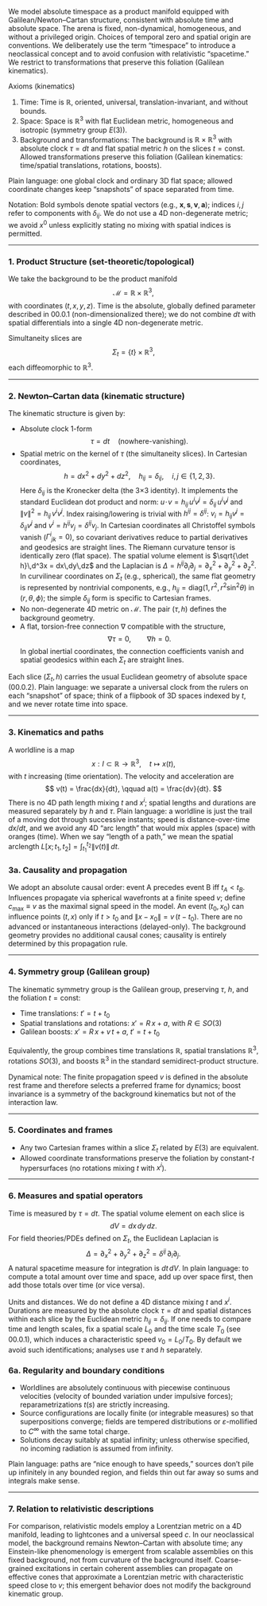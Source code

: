 We model absolute timespace as a product manifold equipped with Galilean/Newton–Cartan structure, consistent with absolute time and absolute space. The arena is fixed, non-dynamical, homogeneous, and without a privileged origin. Choices of temporal zero and spatial origin are conventions. We deliberately use the term “timespace” to introduce a neoclassical concept and to avoid confusion with relativistic “spacetime.” We restrict to transformations that preserve this foliation (Galilean kinematics).

Axioms (kinematics)
1. Time: Time is $\mathbb{R}$, oriented, universal, translation-invariant, and without bounds.
2. Space: Space is $\mathbb{R}^3$ with flat Euclidean metric, homogeneous and isotropic (symmetry group $E(3)$).
3. Background and transformations: The background is $\mathbb{R}\times\mathbb{R}^3$ with absolute clock $\tau=dt$ and flat spatial metric $h$ on the slices $t=\text{const}$. Allowed transformations preserve this foliation (Galilean kinematics: time/spatial translations, rotations, boosts).

Plain language: one global clock and ordinary 3D flat space; allowed coordinate changes keep “snapshots” of space separated from time.

Notation: Bold symbols denote spatial vectors (e.g., $\mathbf{x}, \mathbf{s}, \mathbf{v}, \mathbf{a}$); indices $i,j$ refer to components with $\delta_{ij}$. We do not use a 4D non-degenerate metric; we avoid $x^0$ unless explicitly stating no mixing with spatial indices is permitted.

---

### 1. Product Structure (set-theoretic/topological)
We take the background to be the product manifold
$$
\mathcal{M} = \mathbb{R} \times \mathbb{R}^3,
$$
with coordinates $(t, x, y, z)$. Time is the absolute, globally defined parameter described in 00.0.1 (non-dimensionalized there); we do not combine $dt$ with spatial differentials into a single 4D non-degenerate metric.

Simultaneity slices are
$$
\Sigma_t = \{t\} \times \mathbb{R}^3,
$$
each diffeomorphic to $\mathbb{R}^3$.

---

### 2. Newton–Cartan data (kinematic structure)
The kinematic structure is given by:
- Absolute clock 1-form
$$
\tau = dt \quad (\text{nowhere-vanishing}).
$$
- Spatial metric on the kernel of $\tau$ (the simultaneity slices). In Cartesian coordinates,
$$
h = dx^2 + dy^2 + dz^2, \quad h_{ij} = \delta_{ij}, \quad i,j \in \{1,2,3\}.
$$
Here $\delta_{ij}$ is the Kronecker delta (the 3×3 identity). It implements the standard Euclidean dot product and norm:
$u\!\cdot\!v = h_{ij}\,u^i v^j = \delta_{ij}\,u^i v^j$ and $\|v\|^2 = h_{ij}\,v^i v^j$.
Index raising/lowering is trivial with $h^{ij}=\delta^{ij}$: $v_i=h_{ij}v^j=\delta_{ij}v^j$ and $v^i=h^{ij}v_j=\delta^{ij}v_j$.
In Cartesian coordinates all Christoffel symbols vanish ($\Gamma^{i}{}_{jk}=0$), so covariant derivatives reduce to partial derivatives and geodesics are straight lines. The Riemann curvature tensor is identically zero (flat space). The spatial volume element is $\sqrt{\det h}\,d^3x = dx\,dy\,dz$ and the Laplacian is $\Delta = h^{ij}\partial_i\partial_j = \partial_x^2+\partial_y^2+\partial_z^2$.
In curvilinear coordinates on $\Sigma_t$ (e.g., spherical), the same flat geometry is represented by nontrivial components, e.g., $h_{ij}=\mathrm{diag}(1,\,r^2,\,r^2\sin^2\theta)$ in $(r,\theta,\phi)$; the simple $\delta_{ij}$ form is specific to Cartesian frames.
- No non-degenerate 4D metric on $\mathcal{M}$. The pair $(\tau, h)$ defines the background geometry.
- A flat, torsion-free connection $\nabla$ compatible with the structure,
$$
\nabla \tau = 0, \qquad \nabla h = 0.
$$
In global inertial coordinates, the connection coefficients vanish and spatial geodesics within each $\Sigma_t$ are straight lines.

Each slice $(\Sigma_t, h)$ carries the usual Euclidean geometry of absolute space (00.0.2). Plain language: we separate a universal clock from the rulers on each “snapshot” of space; think of a flipbook of 3D spaces indexed by $t$, and we never rotate time into space.

---

### 3. Kinematics and paths
A worldline is a map
$$
x: I \subset \mathbb{R} \to \mathbb{R}^3, \quad t \mapsto x(t),
$$
with $t$ increasing (time orientation). The velocity and acceleration are
$$
v(t) = \frac{dx}{dt}, \qquad a(t) = \frac{dv}{dt}.
$$
There is no 4D path length mixing $t$ and $x^i$; spatial lengths and durations are measured separately by $h$ and $\tau$. Plain language: a worldline is just the trail of a moving dot through successive instants; speed is distance-over-time $dx/dt$, and we avoid any 4D “arc length” that would mix apples (space) with oranges (time). When we say “length of a path,” we mean the spatial arclength
$L[x; t_1, t_2] = \int_{t_1}^{t_2} \|v(t)\|\, dt$.

### 3a. Causality and propagation
We adopt an absolute causal order: event A precedes event B iff $t_A < t_B$. Influences propagate via spherical wavefronts at a finite speed $v$; define $c_{\max} \equiv v$ as the maximal signal speed in the model. An event $(t_0, x_0)$ can influence points $(t, x)$ only if $t > t_0$ and $\|x - x_0\| = v\,(t - t_0)$. There are no advanced or instantaneous interactions (delayed-only). The background geometry provides no additional causal cones; causality is entirely determined by this propagation rule.

---

### 4. Symmetry group (Galilean group)
The kinematic symmetry group is the Galilean group, preserving $\tau$, $h$, and the foliation $t=\text{const}$:
- Time translations: $t' = t + t_0$
- Spatial translations and rotations: $x' = R\,x + a$, with $R \in SO(3)$
- Galilean boosts: $x' = R\,x + v\, t + a$, $t' = t + t_0$

Equivalently, the group combines time translations $\mathbb{R}$, spatial translations $\mathbb{R}^3$, rotations $SO(3)$, and boosts $\mathbb{R}^3$ in the standard semidirect-product structure.

Dynamical note: The finite propagation speed $v$ is defined in the absolute rest frame and therefore selects a preferred frame for dynamics; boost invariance is a symmetry of the background kinematics but not of the interaction law.

---

### 5. Coordinates and frames
- Any two Cartesian frames within a slice $\Sigma_t$ related by $E(3)$ are equivalent.
- Allowed coordinate transformations preserve the foliation by constant-$t$ hypersurfaces (no rotations mixing $t$ with $x^i$).

---

### 6. Measures and spatial operators
Time is measured by $\tau = dt$. The spatial volume element on each slice is
$$
dV = dx\,dy\,dz.
$$
For field theories/PDEs defined on $\Sigma_t$, the Euclidean Laplacian is
$$
\Delta = \partial_x^2 + \partial_y^2 + \partial_z^2 = \delta^{ij}\,\partial_i \partial_j.
$$
A natural spacetime measure for integration is $dt\, dV$. In plain language: to compute a total amount over time and space, add up over space first, then add those totals over time (or vice versa).

Units and distances. We do not define a 4D distance mixing $t$ and $x^i$. Durations are measured by the absolute clock $\tau=dt$ and spatial distances within each slice by the Euclidean metric $h_{ij}=\delta_{ij}$. If one needs to compare time and length scales, fix a spatial scale $L_0$ and the time scale $T_0$ (see 00.0.1), which induces a characteristic speed $v_0=L_0/T_0$. By default we avoid such identifications; analyses use $\tau$ and $h$ separately.

### 6a. Regularity and boundary conditions
- Worldlines are absolutely continuous with piecewise continuous velocities (velocity of bounded variation under impulsive forces); reparametrizations $t(s)$ are strictly increasing.
- Source configurations are locally finite (or integrable measures) so that superpositions converge; fields are tempered distributions or $\varepsilon$-mollified to $C^\infty$ with the same total charge.
- Solutions decay suitably at spatial infinity; unless otherwise specified, no incoming radiation is assumed from infinity.

Plain language: paths are “nice enough to have speeds,” sources don’t pile up infinitely in any bounded region, and fields thin out far away so sums and integrals make sense.

---

### 7. Relation to relativistic descriptions
For comparison, relativistic models employ a Lorentzian metric on a 4D manifold, leading to lightcones and a universal speed $c$. In our neoclassical model, the background remains Newton–Cartan with absolute time; any Einstein-like phenomenology is emergent from scalable assemblies on this fixed background, not from curvature of the background itself. Coarse-grained excitations in certain coherent assemblies can propagate on effective cones that approximate a Lorentzian metric with characteristic speed close to $v$; this emergent behavior does not modify the background kinematic group.

